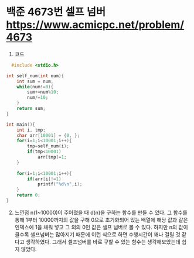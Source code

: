  백준 4673번 셀프 넘버 <https://www.acmicpc.net/problem/4673>
==============================================================

1. 코드 
```c
  #include <stdio.h>

int self_num(int num){
	int sum = num;
	while(num!=0){
		sum+=num%10;
		num/=10;
	}
	return sum;
}

int main(){ 
	int i, tmp;
	char arr[10001] = {0, };
	for(i=1;i<10001;i++){
		tmp=self_num(i);	 
		if(tmp<10001)
			arr[tmp]=1;
	}
	
	for(i=1;i<10001;i++){
		if(arr[i]!=1)
			printf("%d\n",i);
	}
	return 0;
}
```

2. 느낀점
n(1~10000)이 주어졌을 때 d(n)을 구하는 함수를 만들 수 있다. 
그 함수를 통해 1부터 10000까지의 값을 구해 0으로 초기화되어 있는 배열에 해당 값과 같은 인덱스에 1을 채워 넣고
그 외의 0인 값은 셀프 넘버로 볼 수 있다. 
하지만 n의 값이 클수록 셀프넘버는 많아지기 때문에 이런 식으로 하면 수행시간이 꽤나 걸릴 것 같다고 생각하였다.
그래서 셀프넘버를 바로 구할 수 있는 함수는 생각해보았는데 쉽지 않았다.
